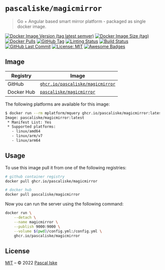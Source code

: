 # `pascaliske/magicmirror`

> Go + Angular based smart mirror platform - packaged as single docker image.

[![Docker Image Version (tag latest semver)](https://img.shields.io/docker/v/pascaliske/magicmirror/latest?style=flat-square)](https://hub.docker.com/r/pascaliske/magicmirror) [![Docker Image Size (tag)](https://img.shields.io/docker/image-size/pascaliske/magicmirror/latest?style=flat-square)](https://hub.docker.com/r/pascaliske/magicmirror) [![Docker Pulls](https://img.shields.io/docker/pulls/pascaliske/magicmirror?style=flat-square)](https://hub.docker.com/r/pascaliske/magicmirror) [![GitHub Tag](https://img.shields.io/github/v/tag/pascaliske/magicmirror?style=flat-square)](https://github.com/pascaliske/magicmirror) [![Linting Status](https://img.shields.io/github/workflow/status/pascaliske/magicmirror/Linting/master?label=linting&style=flat-square)](https://github.com/pascaliske/magicmirror/actions/workflows/linting.yml) [![Build Status](https://img.shields.io/github/workflow/status/pascaliske/magicmirror/Image/master?label=build&style=flat-square)](https://github.com/pascaliske/magicmirror/actions/workflows/image.yml) [![GitHub Last Commit](https://img.shields.io/github/last-commit/pascaliske/magicmirror?style=flat-square)](https://github.com/pascaliske/magicmirror) [![License: MIT](https://img.shields.io/badge/License-MIT-blue.svg?style=flat-square)](https://opensource.org/licenses/MIT) [![Awesome Badges](https://img.shields.io/badge/badges-awesome-green.svg?style=flat-square)](https://github.com/Naereen/badges)

## Image

| Registry   | Image                                                                                                                             |
| ---------- | --------------------------------------------------------------------------------------------------------------------------------- |
| GitHub     | [`ghcr.io/pascaliske/magicmirror`](https://github.com/pascaliske/docker-magicmirror/pkgs/container/magicmirror)                   |
| Docker Hub | [`pascaliske/magicmirror`](https://hub.docker.com/r/pascaliske/magicmirror)                                                       |

The following platforms are available for this image:

```bash
$ docker run --rm mplatform/mquery ghcr.io/pascaliske/magicmirror:latest
Image: pascaliske/magicmirror:latest
 * Manifest List: Yes
 * Supported platforms:
   - linux/amd64
   - linux/arm/v7
   - linux/arm64
```

## Usage

To use this image pull it from one of the following registries:

```bash
# github container registry
docker pull ghcr.io/pascaliske/magicmirror

# docker hub
docker pull pascaliske/magicmirror
```

Now you can run the server using the following command:

```bash
docker run \
    --detach \
    --name magicmirror \
    --publish 9000:9000 \
    --volume $(pwd)/config.yml:/config.yml \
    ghcr.io/pascaliske/magicmirror
```

## License

[MIT](LICENSE.md) – © 2022 [Pascal Iske](https://pascaliske.dev)

